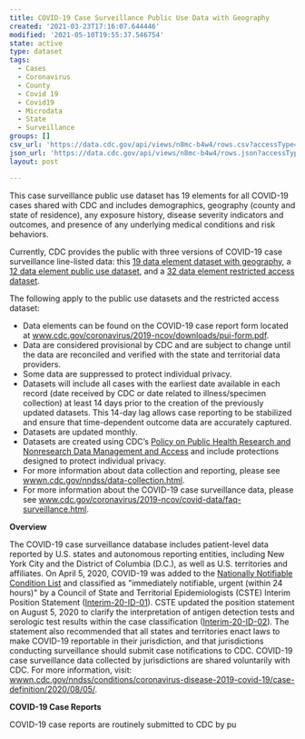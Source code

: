 ```yaml
---
title: COVID-19 Case Surveillance Public Use Data with Geography
created: '2021-03-23T17:16:07.644446'
modified: '2021-05-10T19:55:37.546754'
state: active
type: dataset
tags:
  - Cases
  - Coronavirus
  - County
  - Covid 19
  - Covid19
  - Microdata
  - State
  - Surveillance
groups: []
csv_url: 'https://data.cdc.gov/api/views/n8mc-b4w4/rows.csv?accessType=DOWNLOAD'
json_url: 'https://data.cdc.gov/api/views/n8mc-b4w4/rows.json?accessType=DOWNLOAD'
layout: post

---
```

This case surveillance public use dataset has 19 elements for all COVID-19 cases shared with CDC and includes demographics, geography (county and state of residence), any exposure history, disease severity indicators and outcomes, and presence of any underlying medical conditions and risk behaviors.

Currently, CDC provides the public with three versions of COVID-19 case surveillance line-listed data: this <a href="https://data.cdc.gov/Case-Surveillance/COVID-19-Case-Surveillance-Public-Use-Data-with-Ge/n8mc-b4w4">19 data element dataset with geography</a>, a <a href="https://data.cdc.gov/Case-Surveillance/COVID-19-Case-Surveillance-Public-Use-Data/vbim-akqf">12 data element public use dataset</a>, and a <a href="https://data.cdc.gov/Case-Surveillance/COVID-19-Case-Surveillance-Restricted-Access-Detai/mbd7-r32t">32 data element restricted access dataset</a>.

The following apply to the public use datasets and the restricted access dataset:
- Data elements can be found on the COVID-19 case report form located at <a href="https://www.cdc.gov/coronavirus/2019-ncov/downloads/pui-form.pdf">www.cdc.gov/coronavirus/2019-ncov/downloads/pui-form.pdf</a>.
- Data are considered provisional by CDC and are subject to change until the data are reconciled and verified with the state and territorial data providers.
- Some data are suppressed to protect individual privacy.
- Datasets will include all cases with the earliest date available in each record (date received by CDC or date related to illness/specimen collection) at least 14 days prior to the creation of the previously updated datasets. This 14-day lag allows case reporting to be stabilized and ensure that time-dependent outcome data are accurately captured.
- Datasets are updated monthly.
- Datasets are created using CDC’s <a href="https://www.cdc.gov/maso/policy/policy385.pdf">Policy on Public Health Research and Nonresearch Data Management and Access</a> and include protections designed to protect individual privacy.
- For more information about data collection and reporting, please see <a href="https://wwwn.cdc.gov/nndss/data-collection.html">wwwn.cdc.gov/nndss/data-collection.html</a>.
- For more information about the COVID-19 case surveillance data, please see <a href="https://www.cdc.gov/coronavirus/2019-ncov/covid-data/faq-surveillance.html">www.cdc.gov/coronavirus/2019-ncov/covid-data/faq-surveillance.html</a>.

<b>Overview</b>

The COVID-19 case surveillance database includes patient-level data reported by U.S. states and autonomous reporting entities, including New York City and the District of Columbia (D.C.), as well as U.S. territories and affiliates. On April 5, 2020, COVID-19 was added to the <a href="https://wwwn.cdc.gov/nndss/conditions/">Nationally Notifiable Condition List</a> and classified as "immediately notifiable, urgent (within 24 hours)" by a Council of State and Territorial Epidemiologists (CSTE) Interim Position Statement (<a href="https://www.cste.org/resource/resmgr/ps/positionstatement2020/Interim-20-ID-01_COVID-19_NO.pdf">Interim-20-ID-01</a>). CSTE updated the position statement on August 5, 2020 to clarify the interpretation of antigen detection tests and serologic test results within the case classification (<a href="https://www.cste.org/resource/resmgr/ps/positionstatement2020/Interim-20-ID-02_COVID-19.pdf">Interim-20-ID-02</a>). The statement also recommended that all states and territories enact laws to make COVID-19 reportable in their jurisdiction, and that jurisdictions conducting surveillance should submit case notifications to CDC. COVID-19 case surveillance data collected by jurisdictions are shared voluntarily with CDC.
For more information, visit: <a href="https://wwwn.cdc.gov/nndss/conditions/coronavirus-disease-2019-covid-19/case-definition/2020/08/05/">wwwn.cdc.gov/nndss/conditions/coronavirus-disease-2019-covid-19/case-definition/2020/08/05/</a>.

<b>COVID-19 Case Reports</b>

COVID-19 case reports are routinely submitted to CDC by pu
